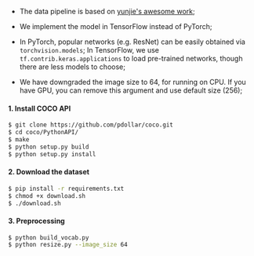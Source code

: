 * The data pipeline is based on [yunjie's awesome work](https://github.com/yunjey/pytorch-tutorial/tree/master/tutorials/03-advanced/image_captioning);

* We implement the model in TensorFlow instead of PyTorch;

* In PyTorch, popular networks (e.g. ResNet) can be easily obtained via ```torchvision.models```; In TensorFlow, we use ```tf.contrib.keras.applications``` to load pre-trained networks, though there are less models to choose;

* We have downgraded the image size to 64, for running on CPU. If you have GPU, you can remove this argument and use default size (256);

#### 1. Install COCO API
```bash
$ git clone https://github.com/pdollar/coco.git
$ cd coco/PythonAPI/
$ make
$ python setup.py build
$ python setup.py install
```

#### 2. Download the dataset

```bash
$ pip install -r requirements.txt
$ chmod +x download.sh
$ ./download.sh
```

#### 3. Preprocessing

```bash
$ python build_vocab.py   
$ python resize.py --image_size 64
```
